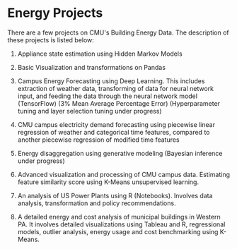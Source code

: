 # Energy Projects

There are a few projects on CMU's Building Energy Data. The description of these projects is listed below:

1. Appliance state estimation using Hidden Markov Models

2. Basic Visualization and transformations on Pandas

3. Campus Energy Forecasting using Deep Learning. This includes extraction of weather data, transforming of data for neural network input, and feeding the data through the neural network model (TensorFlow) (3% Mean Average Percentage Error) (Hyperparameter tuning and layer selection tuning under progress)

4. CMU campus electricity demand forecasting using piecewise linear regression of weather and categorical time features, compared to another piecewise regression of modified time features

5. Energy disaggregation using generative modeling (Bayesian inference under progress)

6. Advanced visualization and processing of CMU campus data. Estimating feature similarity score using K-Means unsupervised learning.

7. An analysis of US Power Plants using R (Notebooks). Involves data analysis, transformation and policy recommendations.

8. A detailed energy and cost analysis of municipal buildings in Western PA. It involves detailed visualizations using Tableau and R, regressional models, outlier analysis, energy usage and cost benchmarking using K-Means.